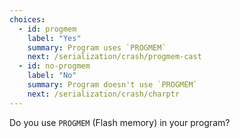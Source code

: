 ```yaml
---
choices:
  - id: progmem
    label: "Yes"
    summary: Program uses `PROGMEM`
    next: /serialization/crash/progmem-cast
  - id: no-progmem
    label: "No"
    summary: Program doesn't use `PROGMEM`
    next: /serialization/crash/charptr
---
```


Do you use `PROGMEM` (Flash memory) in your program?